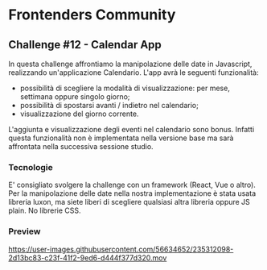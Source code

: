 # Frontenders Community

## Challenge #12 - Calendar App
In questa challenge affrontiamo la manipolazione delle date in Javascript, realizzando un'applicazione Calendario.
L'app avrà le seguenti funzionalità:
- possibilità di scegliere la modalità di visualizzazione: per mese, settimana oppure singolo giorno;
- possibilità di spostarsi avanti / indietro nel calendario;
- visualizzazione del giorno corrente.

L'aggiunta e visualizzazione degli eventi nel calendario sono bonus. Infatti questa funzionalità non è implementata nella versione base ma sarà affrontata nella successiva sessione studio.

### Tecnologie
E' consigliato svolgere la challenge con un framework (React, Vue o altro). Per la manipolazione delle date nella nostra implementazione è stata usata libreria luxon, ma siete liberi di scegliere qualsiasi altra libreria oppure JS plain. No librerie CSS.


### Preview

https://user-images.githubusercontent.com/56634652/235312098-2d13bc83-c23f-41f2-9ed6-d444f377d320.mov


